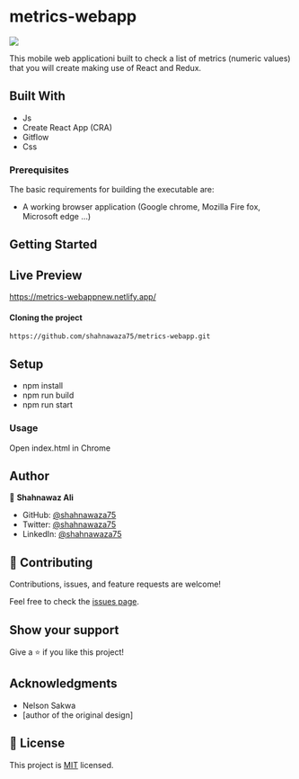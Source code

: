 # metrics-webapp

![](https://img.shields.io/badge/Microverse-blueviolet)

This mobile web applicationi built to check a list of metrics (numeric values) that you will create making use of React and Redux.

## Built With

- Js
- Create React App (CRA)
- Gitflow
- Css

### Prerequisites

The basic requirements for building the executable are:

- A working browser application (Google chrome, Mozilla Fire fox, Microsoft edge ...)

## Getting Started

## Live Preview

https://metrics-webappnew.netlify.app/

#### Cloning the project

```
https://github.com/shahnawaza75/metrics-webapp.git

```

## Setup

- npm install
- npm run build
- npm run start

### Usage

Open index.html in Chrome

## Author

👤 **Shahnawaz Ali**

- GitHub: [@shahnawaza75](https://github.com/shahnawaza75)
- Twitter: [@shahnawaza75](https://twitter.com/shahnawaza75)
- LinkedIn: [@shahnawaza75](https://www.linkedin.com/in/shahnawaz-ali-a24b72204)

## 🤝 Contributing

Contributions, issues, and feature requests are welcome!

Feel free to check the [issues page](../../issues/).

## Show your support

Give a ⭐️ if you like this project!

## Acknowledgments

- Nelson Sakwa
- [author of the original design]

## 📝 License

This project is [MIT](./MIT.md) licensed.
